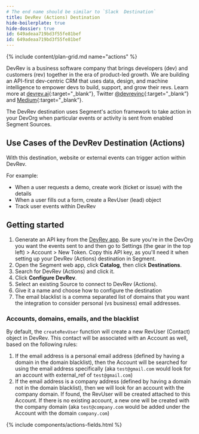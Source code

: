```yaml
---
# The end name should be similar to `Slack  Destination`
title: DevRev (Actions) Destination
hide-boilerplate: true
hide-dossier: true
id: 649adeaa719bd3f55fe81bef
id: 649adeaa719bd3f55fe81bef
---
```


<!-- This template is meant for Actions-based destinations that do not have an existing Classic or non-Actions-based version. For Actions Destinations that are a new version of a classic destination, see the doc-template-update.md template. -->

{% include content/plan-grid.md name="actions" %}

<!-- Include a brief description of the destination here, along with a link to your website. -->

DevRev is a business software company that brings developers (dev) and customers (rev) together in the era of product-led growth. We are building an API-first dev-centric CRM that uses data, design, and machine intelligence to empower devs to build, support, and grow their revs. Learn more at [devrev.ai](https://devrev.ai){:target="_blank”}, Twitter [@devrevinc](https://twitter.com/devrevinc){:target="_blank”} and [Medium](https://medium.com/devrev){:target="_blank”}.

The DevRev destination uses Segment's action framework to take action in your DevOrg when particular events or activity is sent from enabled Segment Sources.

<!-- In the section below, explain the value of this actions-based destination. If you don't have a classic version of the destination, remove this section. -->

## Use Cases of the DevRev Destination (Actions)

With this destination, website or external events can trigger action within DevRev.

For example:

- When a user requests a demo, create work (ticket or issue) with the details
- When a user fills out a form, create a RevUser (lead) object
- Track user events within DevRev
<!-- The section below explains how to enable and configure the destination. Include any configuration steps not captured below. For example, obtaining an API key from your platform and any configuration steps required to connect to the destination. -->

## Getting started

1.  Generate an API key from the [DevRev app](https://app.devrev.ai/). Be sure you're in the DevOrg you want the events sent to and then go to Settings (the gear in the top left) > Account > New Token. Copy this API key, as you'll need it when setting up your DevRev (Actions) destination in Segment. 
2. Open the Segment web app, click **Catalog**, then click **Destinations**.
2. Search for DevRev (Actions) and click it.
3. Click **Configure DevRev**.
4. Select an existing Source to connect to DevRev (Actions).
5. Give it a name and choose how to configure the destination
7. The email blacklist is a comma separated list of domains that you want the integration to consider personal (vs business) email addresses.

### Accounts, domains, emails, and the blacklist

By default, the `createRevUser` function will create a new RevUser (Contact) object in DevRev. This contact will be associated with an Account as well, based on the following rules:

1. If the email address is a personal email address (defined by having a domain in the domain blacklist), then the Account will be searched for using the email address specifically (aka `test@gmail.com` would look for an account with external_ref of `test@gmail.com`)
2. If the email address is a company address (defined by having a domain not in the domain blacklist), then we will look for an account with the company domain. If found, the RevUser will be created attached to this Account. If there is no existing account, a new one will be created with the company domain (aka `test@company.com` would be added under the Account with the domain `company.com`)

<!-- The line below renders a table of connection settings (if applicable), Pre-built Mappings, and available actions. -->

{% include components/actions-fields.html %}

<!--
Additional Context

Include additional information that you think will be useful to the user here. For information that is specific to an individual mapping, please add that as a comment so that the Segment docs team can include it in the auto-generated content for that mapping.
-->
